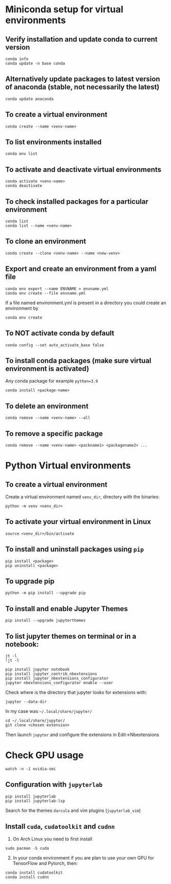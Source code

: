 # Miniconda setup for virtual environments

## Verify installation and update conda to current version
```console
conda info
conda update -n base conda
```
## Alternatively update packages to latest version of anaconda (stable, not necessarily the latest)
```console
conda update anaconda
```

## To create a virtual environment
```console
conda create --name <venv-name>
```

## To list environments installed
```console
conda env list
```

## To activate and deactivate virtual environments
```console
conda activate <venv-name>
conda deactivate
```

## To check installed packages for a particular environment
```console
conda list
conda list --name <venv-name>
```

## To clone an environment
```
conda create --clone <venv-name> --name <new-venv>
```

## Export and create an environment from a yaml file
```console
conda env export --name ENVNAME > envname.yml
conda env create --file envname.yml
```
If a file named environment.yml is present in a directory you could create an environment by
```console
conda env create
```

## To NOT activate conda by default
```console
conda config --set auto_activate_base false
```

## To install conda packages (make sure virtual environment is activated)
Any conda package for example `python=3.9`
```console
conda install <package-name>
```

## To delete an environment
```console
conda remove --name <venv-name> --all
```

## To remove a specific package
```console
conda remove --name <venv-name> <packname1> <packagename2> ...
```

# Python Virtual environments

## To create a virtual environment
Create a virtual environment named `venv_dir`, directory with the binaries:
```console
python -m venv <venv_dir>
```

## To activate your virtual environment in Linux
```console
source <venv_dir>/bin/activate
```

## To install and uninstall packages using `pip`
```console
pip install <package>
pip uninstall <package>
```

## To upgrade pip
```console
python -m pip install --upgrade pip
```

## To install and enable Jupyter  Themes
```console
pip install --upgrade jupyterthemes
```
## To list jupyter themes on terminal or in a notebook:
```console
jt -l
!jt -l
```
```console
pip install jupyter notebook
pip install jupyter_contrib_nbextensions
pip install jupyter_nbextensions_configurator
jupyter nbextensions_configurator enable --user
```
Check where is the directory that jupyter looks for extensions with:
```console
jupyter --data-dir
```
In my case was `~/.local/share/jupyter/`
```console
cd ~/.local/share/jupyter/
git clone <chosen extension>
```
Then launch `jupyter` and configure the extensions in Edit->Nbextensions

# Check GPU usage

```console
watch -n -1 nvidia-smi
```

## Configuration with `jupyterlab`
```console
pip install jupyterlab
pip install jupyterlab-lsp
```
Search for the themes `darcula` and vim plugins (`jupyterlab_vim`)

## Install `cuda`, `cudatoolkit` and `cudnn`
1. On Arch Linux you need to first install 
```console
sudo pacman -S cuda
```
2. In your conda environment if you are plan to use your own GPU for TensorFlow and Pytorch, then:
```console
conda install cudatoolkit
conda install cudnn
```

